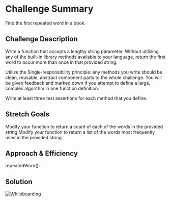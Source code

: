 # Challenge Summary

Find the first repeated word in a book.

## Challenge Description

Write a function that accepts a lengthy string parameter.
Without utilizing any of the built-in library methods available to your language, return the first word to occur more than once in that provided string.

Utilize the Single-responsibility principle: any methods you write should be clean, reusable, abstract component parts to the whole challenge. You will be given feedback and marked down if you attempt to define a large, complex algorithm in one function definition.

Write at least three test assertions for each method that you define.

## Stretch Goals

Modify your function to return a count of each of the words in the provided string
Modify your function to return a list of the words most frequently used in the provided string

## Approach & Efficiency

repeatedWord():

## Solution

![Whileboarding](https://raw.githubusercontent.com/JoelMWatson/data-structures-and-algorithms/master/assets/coding-challenge-26.png)
